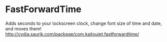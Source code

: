 # FastForwardTime
 
Adds seconds to your lockscreen clock, change font size of time and date, and moves them!
http://cydia.saurik.com/package/com.kaitouiet.fastforwardtime/
